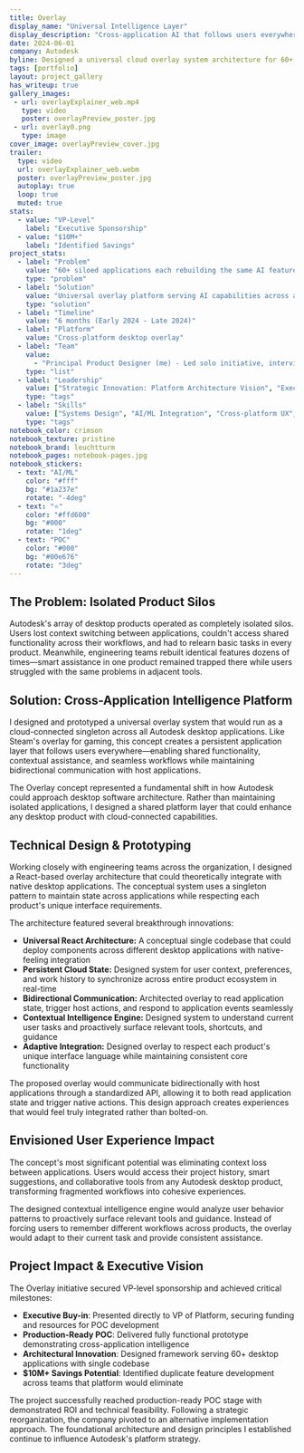 ```yaml
---
title: Overlay
display_name: "Universal Intelligence Layer"
display_description: "Cross-application AI that follows users everywhere they create"
date: 2024-06-01
company: Autodesk
byline: Designed a universal cloud overlay system architecture for 60+ Autodesk desktop applications—creating a shared platform layer concept that reached production-ready POC stage
tags: [portfolio]
layout: project_gallery
has_writeup: true
gallery_images:
 - url: overlayExplainer_web.mp4
   type: video
   poster: overlayPreview_poster.jpg
 - url: overlay0.png
   type: image
cover_image: overlayPreview_cover.jpg
trailer:
  type: video
  url: overlayExplainer_web.webm
  poster: overlayPreview_poster.jpg
  autoplay: true
  loop: true
  muted: true
stats:
  - value: "VP-Level"
    label: "Executive Sponsorship"
  - value: "$10M+"
    label: "Identified Savings"
project_stats:
  - label: "Problem"
    value: "60+ siloed applications each rebuilding the same AI features"
    type: "problem"
  - label: "Solution"
    value: "Universal overlay platform serving AI capabilities across all products"
    type: "solution"
  - label: "Timeline"
    value: "6 months (Early 2024 - Late 2024)"
  - label: "Platform"
    value: "Cross-platform desktop overlay"
  - label: "Team"
    value: 
      - "Principal Product Designer (me) - Led solo initiative, interviewed teams across the organization to identify commonalities"
    type: "list"
  - label: "Leadership"
    value: ["Strategic Innovation: Platform Architecture Vision", "Executive Partnership: VP-Level Sponsorship", "Cross-Org Influence: 60+ Product Teams", "Technical Leadership: POC Architecture", "Process Innovation: Solo Initiative Impact"]
    type: "tags"
  - label: "Skills"
    value: ["Systems Design", "AI/ML Integration", "Cross-platform UX", "Technical Architecture", "Platform Strategy", "User Research"]
    type: "tags"
notebook_color: crimson
notebook_texture: pristine
notebook_brand: leuchtturm
notebook_pages: notebook-pages.jpg
notebook_stickers:
  - text: "AI/ML"
    color: "#fff"
    bg: "#1a237e"
    rotate: "-4deg"
  - text: "⭐"
    color: "#ffd600"
    bg: "#000"
    rotate: "1deg"
  - text: "POC"
    color: "#000"
    bg: "#00e676"
    rotate: "3deg"
---
```


## The Problem: Isolated Product Silos

Autodesk's array of desktop products operated as completely isolated silos. Users lost context switching between applications, couldn't access shared functionality across their workflows, and had to relearn basic tasks in every product. Meanwhile, engineering teams rebuilt identical features dozens of times—smart assistance in one product remained trapped there while users struggled with the same problems in adjacent tools.

## Solution: Cross-Application Intelligence Platform

I designed and prototyped a universal overlay system that would run as a cloud-connected singleton across all Autodesk desktop applications. Like Steam's overlay for gaming, this concept creates a persistent application layer that follows users everywhere—enabling shared functionality, contextual assistance, and seamless workflows while maintaining bidirectional communication with host applications.

The Overlay concept represented a fundamental shift in how Autodesk could approach desktop software architecture. Rather than maintaining isolated applications, I designed a shared platform layer that could enhance any desktop product with cloud-connected capabilities.

## Technical Design & Prototyping

Working closely with engineering teams across the organization, I designed a React-based overlay architecture that could theoretically integrate with native desktop applications. The conceptual system uses a singleton pattern to maintain state across applications while respecting each product's unique interface requirements.

The architecture featured several breakthrough innovations:

- **Universal React Architecture:** A conceptual single codebase that could deploy components across different desktop applications with native-feeling integration
- **Persistent Cloud State:** Designed system for user context, preferences, and work history to synchronize across entire product ecosystem in real-time
- **Bidirectional Communication:** Architected overlay to read application state, trigger host actions, and respond to application events seamlessly
- **Contextual Intelligence Engine:** Designed system to understand current user tasks and proactively surface relevant tools, shortcuts, and guidance
- **Adaptive Integration:** Designed overlay to respect each product's unique interface language while maintaining consistent core functionality

The proposed overlay would communicate bidirectionally with host applications through a standardized API, allowing it to both read application state and trigger native actions. This design approach creates experiences that would feel truly integrated rather than bolted-on.

## Envisioned User Experience Impact

The concept's most significant potential was eliminating context loss between applications. Users would access their project history, smart suggestions, and collaborative tools from any Autodesk desktop product, transforming fragmented workflows into cohesive experiences.

The designed contextual intelligence engine would analyze user behavior patterns to proactively surface relevant tools and guidance. Instead of forcing users to remember different workflows across products, the overlay would adapt to their current task and provide consistent assistance.

## Project Impact & Executive Vision

The Overlay initiative secured VP-level sponsorship and achieved critical milestones:

- **Executive Buy-in**: Presented directly to VP of Platform, securing funding and resources for POC development
- **Production-Ready POC**: Delivered fully functional prototype demonstrating cross-application intelligence
- **Architectural Innovation**: Designed framework serving 60+ desktop applications with single codebase
- **$10M+ Savings Potential**: Identified duplicate feature development across teams that platform would eliminate

The project successfully reached production-ready POC stage with demonstrated ROI and technical feasibility. Following a strategic reorganization, the company pivoted to an alternative implementation approach. The foundational architecture and design principles I established continue to influence Autodesk's platform strategy.
